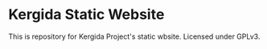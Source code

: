 # Kergida Static Website

This is repository for Kergida Project's static wbsite. Licensed under GPLv3.
